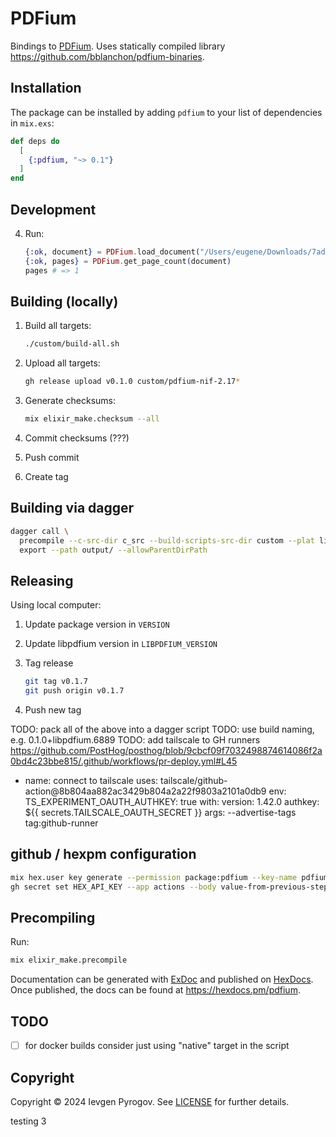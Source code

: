 # PDFium

Bindings to [PDFium](https://pdfium.googlesource.com/pdfium/). Uses statically compiled library https://github.com/bblanchon/pdfium-binaries.

## Installation

The package can be installed by adding `pdfium` to your list of dependencies in `mix.exs`:

```elixir
def deps do
  [
    {:pdfium, "~> 0.1"}
  ]
end
```

## Development

4. Run:

    ```elixir
    {:ok, document} = PDFium.load_document("/Users/eugene/Downloads/7ade6db09604a8b41104763c6f16a987.pdf")
    {:ok, pages} = PDFium.get_page_count(document)
    pages # => 1
    ```

## Building (locally)

1. Build all targets:

    ```sh
    ./custom/build-all.sh
    ```

2. Upload all targets:

    ```sh
    gh release upload v0.1.0 custom/pdfium-nif-2.17*
    ```

3. Generate checksums:

    ```sh
    mix elixir_make.checksum --all
    ```

4. Commit checksums (???)

5. Push commit

6. Create tag

## Building via dagger

```sh
dagger call \
  precompile --c-src-dir c_src --build-scripts-src-dir custom --plat linux/amd64 \
  export --path output/ --allowParentDirPath
```

## Releasing

Using local computer:

1. Update package version in `VERSION`

2. Update libpdfium version in `LIBPDFIUM_VERSION`

3. Tag release

   ```sh
   git tag v0.1.7
   git push origin v0.1.7
   ```

4. Push new tag

TODO: pack all of the above into a dagger script
TODO: use build naming, e.g. 0.1.0+libpdfium.6889
TODO: add tailscale to GH runners
    https://github.com/PostHog/posthog/blob/9cbcf09f7032498874614086f2a0bd4c23bbe815/.github/workflows/pr-deploy.yml#L45

- name: connect to tailscale
  uses: tailscale/github-action@8b804aa882ac3429b804a2a22f9803a2101a0db9
  env:
      TS_EXPERIMENT_OAUTH_AUTHKEY: true
  with:
      version: 1.42.0
      authkey: ${{ secrets.TAILSCALE_OAUTH_SECRET }}
      args: --advertise-tags tag:github-runner

## github / hexpm configuration

```sh
mix hex.user key generate --permission package:pdfium --key-name pdfium
gh secret set HEX_API_KEY --app actions --body value-from-previous-step
```

## Precompiling

Run:

```sh
mix elixir_make.precompile
```

Documentation can be generated with [ExDoc](https://github.com/elixir-lang/ex_doc)
and published on [HexDocs](https://hexdocs.pm). Once published, the docs can
be found at <https://hexdocs.pm/pdfium>.

## TODO

- [ ] for docker builds consider just using "native" target in the script

## Copyright

Copyright © 2024 Ievgen Pyrogov. See [LICENSE](LICENSE) for further details.

testing 3
